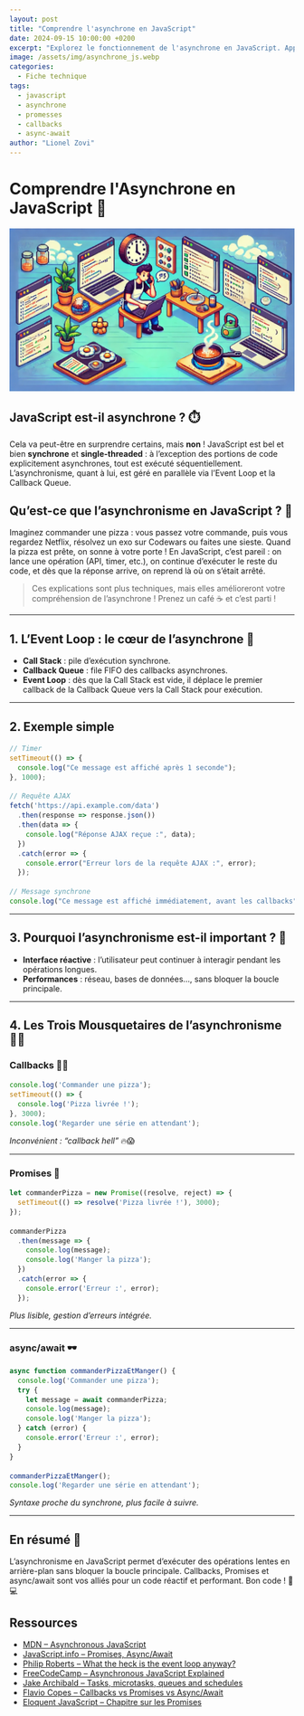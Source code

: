 ```yaml
---
layout: post
title: "Comprendre l'asynchrone en JavaScript"
date: 2024-09-15 10:00:00 +0200
excerpt: "Explorez le fonctionnement de l'asynchrone en JavaScript. Apprenez les concepts clés comme promesses, callbacks et async/await pour écrire un code efficace et non-bloquant."
image: /assets/img/asynchrone_js.webp
categories:
  - Fiche technique
tags:
  - javascript
  - asynchrone
  - promesses
  - callbacks
  - async-await
author: "Lionel Zovi"
---
```


# Comprendre l'Asynchrone en JavaScript 🚀

![Une personne multitâche au bureau avec un symbole de boucle infinie, pixel art](/assets/img/asynchrone_js.webp)

## JavaScript est-il asynchrone ? ⏱️

Cela va peut-être en surprendre certains, mais **non** ! JavaScript est bel et bien **synchrone** et **single-threaded** : à l’exception des portions de code explicitement asynchrones, tout est exécuté séquentiellement. L’asynchronisme, quant à lui, est géré en parallèle via l’Event Loop et la Callback Queue.

## Qu’est-ce que l’asynchronisme en JavaScript ? 🤔

Imaginez commander une pizza : vous passez votre commande, puis vous regardez Netflix, résolvez un exo sur Codewars ou faites une sieste. Quand la pizza est prête, on sonne à votre porte ! En JavaScript, c’est pareil : on lance une opération (API, timer, etc.), on continue d’exécuter le reste du code, et dès que la réponse arrive, on reprend là où on s’était arrêté.

> Ces explications sont plus techniques, mais elles amélioreront votre compréhension de l’asynchrone ! Prenez un café ☕ et c’est parti !

---

## 1. L’Event Loop : le cœur de l’asynchrone 🔄

- **Call Stack** : pile d’exécution synchrone.  
- **Callback Queue** : file FIFO des callbacks asynchrones.  
- **Event Loop** : dès que la Call Stack est vide, il déplace le premier callback de la Callback Queue vers la Call Stack pour exécution.

---

## 2. Exemple simple

```js
// Timer
setTimeout(() => {
  console.log("Ce message est affiché après 1 seconde");
}, 1000);

// Requête AJAX
fetch('https://api.example.com/data')
  .then(response => response.json())
  .then(data => {
    console.log("Réponse AJAX reçue :", data);
  })
  .catch(error => {
    console.error("Erreur lors de la requête AJAX :", error);
  });

// Message synchrone
console.log("Ce message est affiché immédiatement, avant les callbacks");
```

---

## 3. Pourquoi l’asynchronisme est-il important ? 🌟

- **Interface réactive** : l’utilisateur peut continuer à interagir pendant les opérations longues.  
- **Performances** : réseau, bases de données…, sans bloquer la boucle principale.

---

## 4. Les Trois Mousquetaires de l’asynchronisme 🏇🏽

### Callbacks 🏴‍☠️

```js
console.log('Commander une pizza');
setTimeout(() => {
  console.log('Pizza livrée !');
}, 3000);
console.log('Regarder une série en attendant');
```

*Inconvénient : “callback hell”* 🔥😱

---

### Promises 🎁

```js
let commanderPizza = new Promise((resolve, reject) => {
  setTimeout(() => resolve('Pizza livrée !'), 3000);
});

commanderPizza
  .then(message => {
    console.log(message);
    console.log('Manger la pizza');
  })
  .catch(error => {
    console.error('Erreur :', error);
  });
```

*Plus lisible, gestion d’erreurs intégrée.*

---

### async/await 🕶️

```js
async function commanderPizzaEtManger() {
  console.log('Commander une pizza');
  try {
    let message = await commanderPizza;
    console.log(message);
    console.log('Manger la pizza');
  } catch (error) {
    console.error('Erreur :', error);
  }
}

commanderPizzaEtManger();
console.log('Regarder une série en attendant');
```

*Syntaxe proche du synchrone, plus facile à suivre.*

---

## En résumé 📝

L’asynchronisme en JavaScript permet d’exécuter des opérations lentes en arrière-plan sans bloquer la boucle principale. Callbacks, Promises et async/await sont vos alliés pour un code réactif et performant. Bon code ! 🍕💻

## Ressources

- [MDN – Asynchronous JavaScript](https://developer.mozilla.org/fr/docs/Learn/JavaScript/Asynchronous)  
- [JavaScript.info – Promises, Async/Await](https://javascript.info/async)  
- [Philip Roberts – What the heck is the event loop anyway?](https://www.youtube.com/watch?v=8aGhZQkoFbQ)  
- [FreeCodeCamp – Asynchronous JavaScript Explained](https://www.freecodecamp.org/news/asynchronous-javascript-explained/)  
- [Jake Archibald – Tasks, microtasks, queues and schedules](https://jakearchibald.com/2015/tasks-microtasks-queues-and-schedules/)  
- [Flavio Copes – Callbacks vs Promises vs Async/Await](https://flaviocopes.com/javascript-async-await/)  
- [Eloquent JavaScript – Chapitre sur les Promises](https://eloquentjavascript.net/11_async.html)
